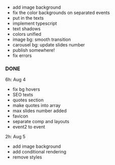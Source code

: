 ---
---

- add image background
- fix the color backgrounds on separated events
- put in the texts
- implement typescript
- text shadows
- colors unified
- image bg: smooth transition
- carousel bg: update slides number
- publish somewhere!
- fix errors

### DONE

6h: Aug 4

- fix bg hovers
- SEO texts
- quotes section
- make quotes into array
- max slides number added
- favicon
- separate comp and layouts
- event2 to event

2h: Aug 5

- add image background
- add conditional rendering
- remove styles
